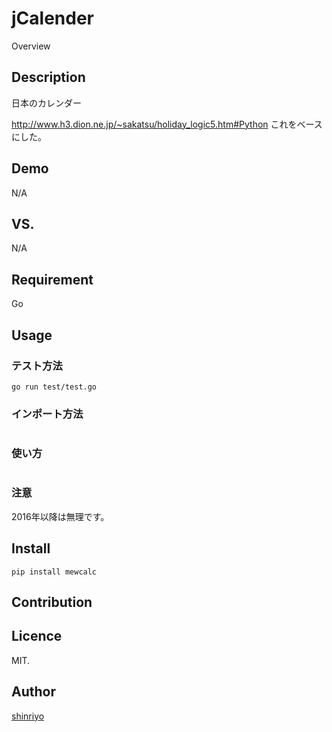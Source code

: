 jCalender
====

Overview

## Description

日本のカレンダー

http://www.h3.dion.ne.jp/~sakatsu/holiday_logic5.htm#Python
これをベースにした。

## Demo

N/A

## VS. 

N/A

## Requirement

Go

## Usage

### テスト方法
```
go run test/test.go
```

### インポート方法
```
```

### 使い方
```
```

### 注意

2016年以降は無理です。

## Install

```
pip install mewcalc
```

## Contribution

## Licence

MIT.

## Author

[shinriyo](https://github.com/shinriyo/)

